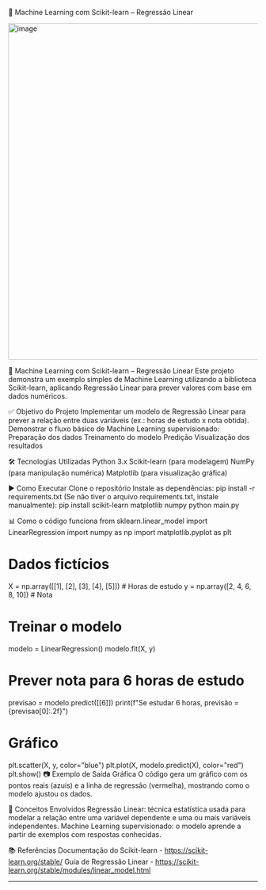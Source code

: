 🐍 Machine Learning com Scikit-learn – Regressão Linear

<img width="795" height="679" alt="image" src="https://github.com/user-attachments/assets/d4c16f3a-06ea-4cdd-87bc-ce4177b4b539" />


🐍 Machine Learning com Scikit-learn – Regressão Linear
Este projeto demonstra um exemplo simples de Machine Learning utilizando a biblioteca Scikit-learn, aplicando Regressão Linear para prever valores com base em dados numéricos.

✅ Objetivo do Projeto
Implementar um modelo de Regressão Linear para prever a relação entre duas variáveis (ex.: horas de estudo x nota obtida).
Demonstrar o fluxo básico de Machine Learning supervisionado:
Preparação dos dados
Treinamento do modelo
Predição
Visualização dos resultados

🛠️ Tecnologias Utilizadas
Python 3.x
Scikit-learn (para modelagem)
NumPy (para manipulação numérica)
Matplotlib (para visualização gráfica)

▶️ Como Executar
Clone o repositório
Instale as dependências:
pip install -r requirements.txt
(Se não tiver o arquivo requirements.txt, instale manualmente):
pip install scikit-learn matplotlib numpy
python main.py

📊 Como o código funciona
from sklearn.linear_model import LinearRegression
import numpy as np
import matplotlib.pyplot as plt

# Dados fictícios
X = np.array([[1], [2], [3], [4], [5]])  # Horas de estudo
y = np.array([2, 4, 6, 8, 10])          # Nota

# Treinar o modelo
modelo = LinearRegression()
modelo.fit(X, y)

# Prever nota para 6 horas de estudo
previsao = modelo.predict([[6]])
print(f"Se estudar 6 horas, previsão = {previsao[0]:.2f}")

# Gráfico
plt.scatter(X, y, color="blue")
plt.plot(X, modelo.predict(X), color="red")
plt.show()
📷 Exemplo de Saída Gráfica
O código gera um gráfico com os pontos reais (azuis) e a linha de regressão (vermelha), mostrando como o modelo ajustou os dados.

📌 Conceitos Envolvidos
Regressão Linear: técnica estatística usada para modelar a relação entre uma variável dependente e uma ou mais variáveis independentes.
Machine Learning supervisionado: o modelo aprende a partir de exemplos com respostas conhecidas.

📚 Referências
Documentação do Scikit-learn - https://scikit-learn.org/stable/
Guia de Regressão Linear - https://scikit-learn.org/stable/modules/linear_model.html

-----------------------------------------------------------------------
